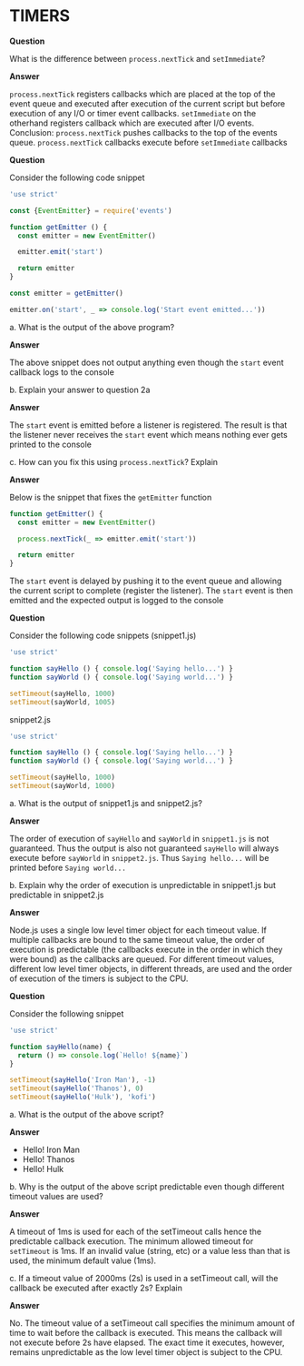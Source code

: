 TIMERS
===

**Question**

What is the difference between `process.nextTick` and `setImmediate`?

**Answer**

`process.nextTick` registers callbacks which are placed at the top of the event queue and executed after execution 
of the current script but before execution of any I/O or timer event callbacks. 
`setImmediate` on the otherhand registers callback which are executed after I/O events.
Conclusion: `process.nextTick` pushes callbacks to the top of the events queue. `process.nextTick` callbacks execute
before `setImmediate` callbacks

**Question**

Consider the following code snippet
```javascript
'use strict'

const {EventEmitter} = require('events')

function getEmitter () {
  const emitter = new EventEmitter()

  emitter.emit('start')

  return emitter
}

const emitter = getEmitter()

emitter.on('start', _ => console.log('Start event emitted...'))
```

a. What is the output of the above program?

**Answer**

The above snippet does not output anything even though the `start` event callback logs to the console

b. Explain your answer to question 2a

**Answer**

The `start` event is emitted before a listener is registered. The result is that the listener never receives the `start` event 
which means nothing ever gets printed to the console

c. How can you fix this using `process.nextTick`? 
Explain

**Answer**

Below is the snippet that fixes the `getEmitter` function
```javascript
function getEmitter() {
  const emitter = new EventEmitter()

  process.nextTick(_ => emitter.emit('start'))

  return emitter
}
```

The `start` event is delayed by pushing it to the event queue and allowing the current script to complete (register the listener).
The `start` event is then emitted and the expected output is logged to the console

**Question**

Consider the following code snippets (snippet1.js)
```javascript
'use strict'

function sayHello () { console.log('Saying hello...') }
function sayWorld () { console.log('Saying world...') }

setTimeout(sayHello, 1000)
setTimeout(sayWorld, 1005)
```

snippet2.js
```javascript
'use strict'

function sayHello () { console.log('Saying hello...') }
function sayWorld () { console.log('Saying world...') }

setTimeout(sayHello, 1000)
setTimeout(sayWorld, 1000)
```

a. What is the output of snippet1.js and snippet2.js?

**Answer**

The order of execution of `sayHello` and `sayWorld` in `snippet1.js` is not guaranteed. Thus the output is also not guaranteed
`sayHello` will always execute before `sayWorld` in `snippet2.js`. Thus `Saying hello...` will be printed before `Saying world...`

b. Explain why the order of execution is unpredictable in snippet1.js but predictable in snippet2.js

**Answer**

Node.js uses a single low level timer object for each timeout value. If multiple callbacks are bound to the same timeout value, 
the order of execution is predictable (the callbacks execute in the order in which they were bound) as the callbacks are queued.
For different timeout values, different low level timer objects, in different threads, are used and the order of execution 
of the timers is subject to the CPU.

**Question**

Consider the following snippet
```javascript
'use strict'

function sayHello(name) { 
  return () => console.log(`Hello! ${name}`) 
}

setTimeout(sayHello('Iron Man'), -1)
setTimeout(sayHello('Thanos'), 0)
setTimeout(sayHello('Hulk'), 'kofi')
```

a. What is the output of the above script?

**Answer**

- Hello! Iron Man
- Hello! Thanos
- Hello! Hulk

b. Why is the output of the above script predictable even though different timeout values are used?

**Answer**

A timeout of 1ms is used for each of the setTimeout calls hence the predictable callback execution.
The minimum allowed timeout for `setTimeout` is 1ms. If an invalid value (string, etc) or a value less than that is used, 
the minimum default value (1ms).

c. If a timeout value of 2000ms (2s) is used in a setTimeout call, will the callback be executed after exactly 2s? Explain

**Answer**

No. The timeout value of a setTimeout call specifies the minimum amount of time to wait before the callback is executed. This means 
the callback will not execute before 2s have elapsed. The exact time it executes, however, remains unpredictable as the low level 
timer object is subject to the CPU.

